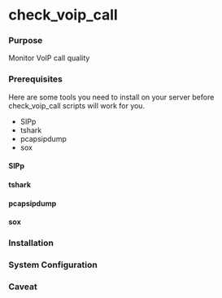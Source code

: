 # check_voip_call

### Purpose
Monitor VoIP call quality
### Prerequisites
Here are some tools you need to install on your server before check_voip_call scripts will work for you.

 - SIPp
 - tshark
 - pcapsipdump
 - sox

#### SIPp
#### tshark
#### pcapsipdump
#### sox
### Installation
### System Configuration
### Caveat